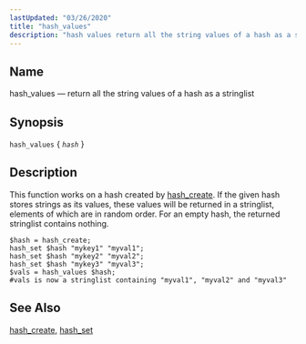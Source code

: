 ```yaml
---
lastUpdated: "03/26/2020"
title: "hash_values"
description: "hash values return all the string values of a hash as a stringlist hash values hash This function works on a hash created by hash create If the given hash stores strings as its values these values will be returned in a stringlist elements of which are in random order..."
---
```


<a name="sieve.ref.hash_values"></a> 
## Name

hash_values — return all the string values of a hash as a stringlist

## Synopsis

`hash_values` { *`hash`* }

<a name="idp30972416"></a> 
## Description

This function works on a hash created by [hash_create](/momentum/3/3-reference/sieve-ref-hash-create). If the given hash stores strings as its values, these values will be returned in a stringlist, elements of which are in random order. For an empty hash, the returned stringlist contains nothing.

<a name="example.hash_values"></a> 


```
$hash = hash_create;
hash_set $hash "mykey1" "myval1";
hash_set $hash "mykey2" "myval2";
hash_set $hash "mykey3" "myval3";
$vals = hash_values $hash;
#vals is now a stringlist containing "myval1", "myval2" and "myval3"
```

<a name="idp30977712"></a> 
## See Also

[hash_create](/momentum/3/3-reference/sieve-ref-hash-create), [hash_set](/momentum/3/3-reference/sieve-ref-hash-set)